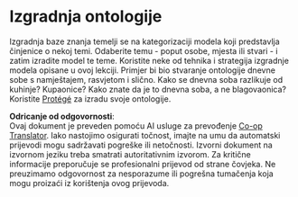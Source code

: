 <!--
CO_OP_TRANSLATOR_METADATA:
{
  "original_hash": "a057a8604f3976c3e309884453f1fad0",
  "translation_date": "2025-08-26T00:34:18+00:00",
  "source_file": "lessons/2-Symbolic/assignment.md",
  "language_code": "hr"
}
-->
# Izgradnja ontologije

Izgradnja baze znanja temelji se na kategorizaciji modela koji predstavlja činjenice o nekoj temi. Odaberite temu - poput osobe, mjesta ili stvari - i zatim izradite model te teme. Koristite neke od tehnika i strategija izgradnje modela opisane u ovoj lekciji. Primjer bi bio stvaranje ontologije dnevne sobe s namještajem, rasvjetom i slično. Kako se dnevna soba razlikuje od kuhinje? Kupaonice? Kako znate da je to dnevna soba, a ne blagovaonica? Koristite [Protégé](https://protege.stanford.edu/) za izradu svoje ontologije.

**Odricanje od odgovornosti**:  
Ovaj dokument je preveden pomoću AI usluge za prevođenje [Co-op Translator](https://github.com/Azure/co-op-translator). Iako nastojimo osigurati točnost, imajte na umu da automatski prijevodi mogu sadržavati pogreške ili netočnosti. Izvorni dokument na izvornom jeziku treba smatrati autoritativnim izvorom. Za kritične informacije preporučuje se profesionalni prijevod od strane čovjeka. Ne preuzimamo odgovornost za nesporazume ili pogrešna tumačenja koja mogu proizaći iz korištenja ovog prijevoda.